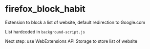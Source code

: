 # firefox_block_habit
Extension to block a list of website, default redirection to Google.com

List hardcoded in `background-script.js`

Next step: use WebExtensions API Storage to store list of website
